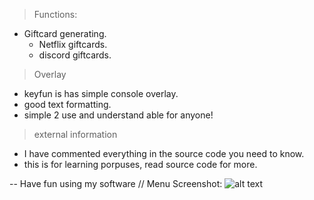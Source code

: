 > Functions:
 - Giftcard generating.
   * Netflix giftcards.
   * discord giftcards.

> Overlay
  * keyfun is has simple console overlay.
  * good text formatting.
  * simple 2 use and understand able for anyone!

> external information
  * I have commented everything in the source code you need to know.
  * this is for learning porpuses, read source code for more.
  
  -- Have fun using my software
 //  Menu Screenshot: ![alt text](https://imgur.com/EMatCSy.jpg)
